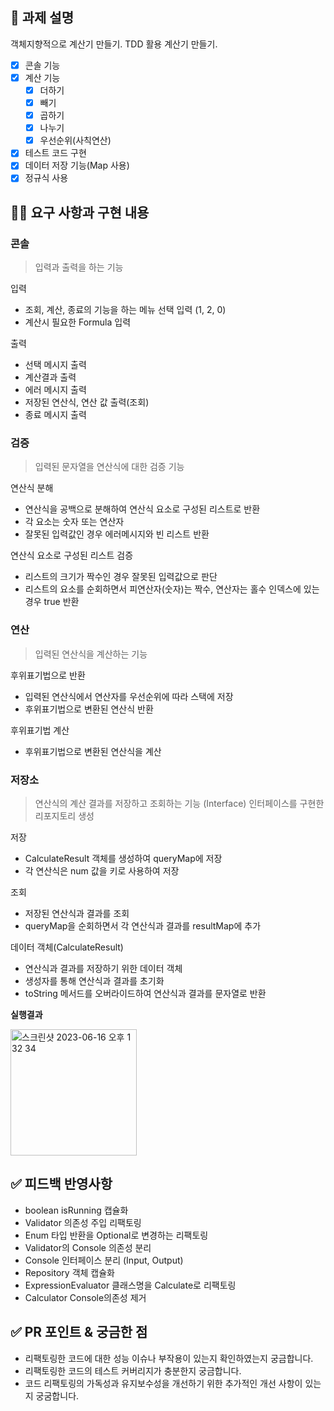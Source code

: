 ## 📌 과제 설명
객체지향적으로 계산기 만들기.
TDD 활용
 계산기 만들기.

- [x]  콘솔 기능
- [x]  계산 기능
    - [x]  더하기
    - [x]  빼기
    - [x]  곱하기
    - [x]  나누기
    - [x]  우선순위(사칙연산)
- [x]  테스트 코드 구현
- [x]  데이터 저장 기능(Map 사용)
- [x]  정규식 사용

## 👩‍💻 요구 사항과 구현 내용

### 콘솔

> 입력과 출력을 하는 기능

입력
- 조회, 계산, 종료의 기능을 하는 메뉴 선택 입력 (1, 2, 0)
- 계산시 필요한 Formula 입력

출력
- 선택 메시지 출력
- 계산결과 출력
- 에러 메시지 출력
- 저장된 연산식, 연산 값 출력(조회)
- 종료 메시지 출력

### 검증

> 입력된 문자열을 연산식에 대한 검증 기능


연산식 분해
- 연산식을 공백으로 분해하여 연산식 요소로 구성된 리스트로 반환
- 각 요소는 숫자 또는 연산자
- 잘못된 입력값인 경우 에러메시지와 빈 리스트 반환

연산식 요소로 구성된 리스트 검증
- 리스트의 크기가 짝수인 경우 잘못된 입력값으로 판단
- 리스트의 요소를 순회하면서 피연산자(숫자)는 짝수, 연산자는 홀수 인덱스에 있는 경우 true 반환



### 연산

> 입력된 연산식을 계산하는 기능


후위표기법으로 반환
- 입력된 연산식에서 연산자를 우선순위에 따라 스택에 저장
- 후위표기법으로 변환된 연산식 반환

후위표기법 계산
- 후위표기법으로 변환된 연산식을 계산



### 저장소

> 연산식의 계산 결과를 저장하고 조회하는 기능 (Interface)
> 인터페이스를 구현한 리포지토리 생성


저장
- CalculateResult 객체를 생성하여 queryMap에 저장
-  각 연산식은 num 값을 키로 사용하여 저장


조회
- 저장된 연산식과 결과를 조회
- queryMap을 순회하면서 각 연산식과 결과를 resultMap에 추가



데이터 객체(CalculateResult)
- 연산식과 결과를 저장하기 위한 데이터 객체
- 생성자를 통해 연산식과 결과를 초기화
- toString 메서드를 오버라이드하여 연산식과 결과를 문자열로 반환


**실행결과**

<img width="202" alt="스크린샷 2023-06-16 오후 1 32 34" src="https://github.com/seongHyun-Min/java-calculator/assets/112048126/9816cc9c-ea95-4caf-8349-bb114ffc2977">

## ✅ 피드백 반영사항

- boolean isRunning 캡슐화
- Validator 의존성 주입 리팩토링
- Enum 타입 반환을 Optional로 변경하는 리팩토링
- Validator의 Console 의존성 분리
- Console 인터페이스 분리 (Input, Output)
- Repository 객체 캡슐화
- ExpressionEvaluator 클래스명을 Calculate로 리팩토링
- Calculator Console의존성 제거

## ✅ PR 포인트 & 궁금한 점
- 리팩토링한 코드에 대한 성능 이슈나 부작용이 있는지 확인하였는지 궁금합니다.
- 리팩토링한 코드의 테스트 커버리지가 충분한지 궁금합니다.
- 코드 리팩토링의 가독성과 유지보수성을 개선하기 위한 추가적인 개선 사항이 있는지 궁굼합니다.


